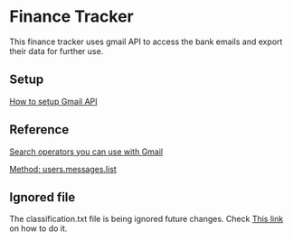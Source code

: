 # Finance Tracker 

This finance tracker uses gmail API to access the bank emails and export their data for further use.

## Setup

[How to setup Gmail API](https://developers.google.com/gmail/api/quickstart/python)

## Reference

[Search operators you can use with Gmail](https://support.google.com/mail/answer/7190?hl=en)

[Method: users.messages.list](https://developers.google.com/gmail/api/reference/rest/v1/users.messages/list)


## Ignored file
The classification.txt file is being ignored future changes. Check [This link](https://stackoverflow.com/questions/4348590/how-can-i-make-git-ignore-future-revisions-to-a-file) on how to do it.